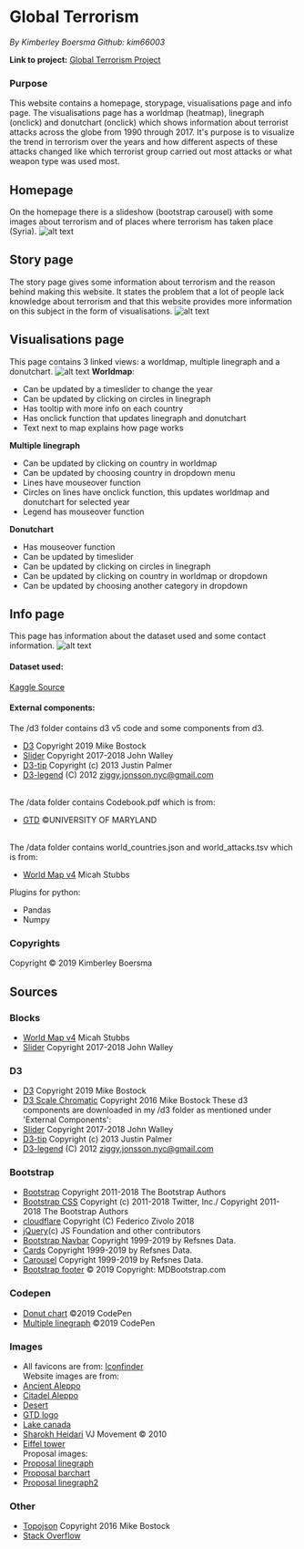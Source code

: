 
# Global Terrorism
<i>By Kimberley Boersma
Github: kim66003</i>

<b>Link to project:</b>
[Global Terrorism Project](https://kim66003.github.io/project/ "Global Terrorism - Project")
### Purpose
This website contains a homepage, storypage, visualisations page and info page. The visualisations page has a worldmap (heatmap), linegraph (onclick) and donutchart (onclick) which shows information about terrorist attacks across the globe from 1990 through 2017.
It's purpose is to visualize the trend in terrorism over the years and how different aspects of these attacks changed like which terrorist group carried out most attacks or what weapon type was used most.

## Homepage
On the homepage there is a slideshow (bootstrap carousel) with some images about terrorism and of places where terrorism has taken place (Syria).
![alt text](https://github.com/kim66003/project/blob/master/doc/process/index_30-01-2019.png)

## Story page
The story page gives some information about terrorism and the reason behind making this website.
It states the problem that a lot of people lack knowledge about terrorism and that this website
provides more information on this subject in the form of visualisations.
![alt text](https://github.com/kim66003/project/blob/master/doc/process/story_30-01-2019.png)

## Visualisations page
This page contains 3 linked views: a worldmap, multiple linegraph and a donutchart.
![alt text](https://github.com/kim66003/project/blob/master/doc/process/visualisations_30-01-2019.png)
<b>Worldmap</b>:
- Can be updated by a timeslider to change the year
- Can be updated by clicking on circles in linegraph
- Has tooltip with more info on each country
- Has onclick function that updates linegraph and donutchart
- Text next to map explains how page works

<b>Multiple linegraph</b>
- Can be updated by clicking on country in worldmap
- Can be updated by choosing country in dropdown menu
- Lines have mouseover function
- Circles on lines have onclick function, this updates worldmap and donutchart for selected year
- Legend has mouseover function

<b>Donutchart</b>
- Has mouseover function
- Can be updated by timeslider
- Can be updated by clicking on circles in linegraph
- Can be updated by clicking on country in worldmap or dropdown
- Can be updated by choosing another category in dropdown

## Info page

This page has information about the dataset used and some contact information.
![alt text](https://github.com/kim66003/project/blob/master/doc/process/info_30-01-2019.png)
#### Dataset used:

[Kaggle Source](https://www.kaggle.com/START-UMD/gtd "Kaggle | Global Terrorism Database")

#### External components:

The /d3 folder contains d3 v5 code and some components from d3.
- [D3](https://d3js.org/d3.v5.min.js) Copyright 2019 Mike Bostock
- [Slider](https://bl.ocks.org/johnwalley/e1d256b81e51da68f7feb632a53c3518)  Copyright 2017-2018 John Walley
- [D3-tip](https://github.com/Caged/d3-tip/tree/master/examples) Copyright (c) 2013 Justin Palmer
- [D3-legend](http://bl.ocks.org/ZJONSSON/3918369) (C) 2012 ziggy.jonsson.nyc@gmail.com

<br>The /data folder contains Codebook.pdf which is from:
- [GTD](https://www.start.umd.edu/gtd/downloads/Codebook.pdf) ©UNIVERSITY OF MARYLAND

<br> The /data folder contains world_countries.json and world_attacks.tsv which is from:
-   [World Map v4](http://bl.ocks.org/micahstubbs/8e15870eb432a21f0bc4d3d527b2d14f)  Micah Stubbs

Plugins for python:
- Pandas
- Numpy

### Copyrights
Copyright &copy; 2019 Kimberley Boersma

## Sources

### Blocks
-   [World Map v4](http://bl.ocks.org/micahstubbs/8e15870eb432a21f0bc4d3d527b2d14f)  Micah Stubbs
-   [Slider](https://bl.ocks.org/johnwalley/e1d256b81e51da68f7feb632a53c3518)  Copyright 2017-2018 John Walley
### D3
-   [D3](https://d3js.org/d3.v5.min.js) Copyright 2019 Mike Bostock
-   [D3 Scale Chromatic](https://d3js.org/d3-scale-chromatic/) Copyright 2016 Mike Bostock
These d3 components are downloaded in my /d3 folder as mentioned under 'External Components':
-   [Slider](https://bl.ocks.org/johnwalley/e1d256b81e51da68f7feb632a53c3518)  Copyright 2017-2018 John Walley
-   [D3-tip](https://github.com/Caged/d3-tip/tree/master/examples) Copyright (c) 2013 Justin Palmer
-   [D3-legend](http://bl.ocks.org/ZJONSSON/3918369) (C) 2012 ziggy.jonsson.nyc@gmail.com

### Bootstrap
-   [Bootstrap](https://maxcdn.bootstrapcdn.com/bootstrap/4.1.3/js/bootstrap.min.js)  Copyright 2011-2018 The Bootstrap Authors
-  [Bootstrap CSS](https://maxcdn.bootstrapcdn.com/bootstrap/4.1.3/css/bootstrap.min.css)  Copyright (c) 2011-2018 Twitter, Inc./ Copyright 2011-2018 The Bootstrap Authors
-   [cloudflare](https://cdnjs.cloudflare.com/ajax/libs/popper.js/1.14.3/umd/popper.min.js)  Copyright (C) Federico Zivolo 2018
-   [jQuery](https://ajax.googleapis.com/ajax/libs/jquery/3.3.1/jquery.min.js)(c) JS Foundation and other contributors
-   [Bootstrap Navbar](https://www.w3schools.com/bootstrap4/bootstrap_navbar.asp)  Copyright 1999-2019 by Refsnes Data.
-   [Cards](https://www.w3schools.com/bootstrap4/bootstrap_cards.asp)  Copyright 1999-2019 by Refsnes Data.
-   [Carousel](https://www.w3schools.com/bootstrap4/bootstrap_carousel.asp)  Copyright 1999-2019 by Refsnes Data.
-   [Bootstrap footer](https://mdbootstrap.com/docs/jquery/navigation/footer/#purplepanel)  © 2019 Copyright: MDBootstrap.com

### Codepen
- [Donut chart](https://codepen.io/zakariachowdhury/pen/EZeGJy) ©2019 CodePen
- [Multiple linegraph](https://codepen.io/zakariachowdhury/pen/JEmjwq) ©2019 CodePen

### Images
- All favicons are from: [Iconfinder](https://www.iconfinder.com/search/?q=cat)
<br>Website images are from:
- [Ancient Aleppo](https://www.heraldnet.com/news/unesco-30-percent-of-aleppos-ancient-city-destroyed/)
- [Citadel Aleppo](https://sputniknews.com/middleeast/201706211054855058-aleppo-citadel-carnival/)
- [Desert](http://wallpapers.ae/sahara-desert-sunset-picture.html/sahara-desert-sunset-picture)
- [GTD logo](http://www.habilian.ir/en/201602292492/documents/mko-on-the-global-terrorism-database-sp-103888886.html)
- [Lake canada](https://airfreshener.club/quotes/canoe-desktop-backgrounds.html)
- [Sharokh Heidari](https://www.cartoonmovement.com/collection/96) VJ Movement © 2010
- [Eiffel tower](https://www.pinterest.ca/pin/471541023465133829/)
<br>Proposal images:
- [Proposal linegraph](https://www.economist.com/graphic-detail/2015/11/18/the-plague-of-global-terrorism)
- [Proposal barchart](http://www.newsmov.biz/afghanistan-religion-pie-chart.html)
- [Proposal linegraph2](https://www.cs.unm.edu/~aaron/blog/archives/political_wonk/index.htm)

### Other
-   [Topojson](https://github.com/topojson/topojson-client)  Copyright 2016 Mike Bostock
-   [Stack Overflow](https://stackoverflow.com/)
